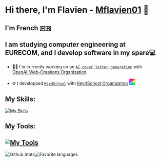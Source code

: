 
# Hi there, I'm Flavien - [Mflavien01](https://github.com/Mflavien01) 👋
## I'm French 🇫🇷

## I am studying computer engineering at EURECOM, and I develop software in my spare💻
- 👨‍💻 I'm currently working on an [`AI cover letter generation`](https://coverturbo.com/) with [OpenAI-Web-Creations Organization](https://github.com/OpenAI-Web-Creations)

- 🌐 I developped [`Key4School`](https://key4school.netlify.app/) with [Key4School Organization](https://github.com/Key4School) <img  alt="key4school" height="20px" src="https://github.com/Key4School/Key4School/blob/main/static/image/logo/favicon.png" />

## My Skills:
[![My Skills](https://skillicons.dev/icons?i=html,css,tailwind,js,jquery,ts,svelte,react,vue,nodejs,php,firebase,mongodb,mysql,py,flask,selenium,opencv,java,c,arduino,bash,regex,md&theme=dark)](https://github.com/Mflavien01)

## My Tools:

[![My Tools](https://skillicons.dev/icons?i=codepen,git,github,gcp,heroku,nginx,netlify,stackoverflow,vscode,webstorm,figma,linux,ubuntu,raspberrypi,windows,notion&theme=dark)](https://github.com/Mflavien01)
---


<a href="https://github.com/Mflavien01"><img align="left" alt="Github Stats" src="https://github-readme-stats.vercel.app/api/top-langs/?username=Mflavien01&layout=compact&show_icons=true&title_color=fff&text_color=9f9f9f&bg_color=0d1117&&langs_count=10&hide=Smalltalk,Processing,Assembly,ShaderLab" /></a>
<a href="https://github.com/Mflavien01?tab=repositories"><img align="left" alt="Favorite languages" src="https://github-readme-stats.vercel.app/api?username=Mflavien01&layout=compact&custom_title=Mflavien01%27s%20GitHub%20Stats&show_icons=true&title_color=f0f&icon_color=ff0&text_color=9f9f9f&bg_color=0d1117"  /></a>
